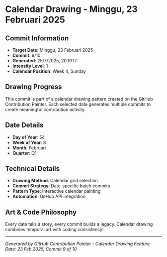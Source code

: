 # Calendar Drawing - Minggu, 23 Februari 2025

## Commit Information
- **Target Date**: Minggu, 23 Februari 2025
- **Commit**: 9/10
- **Generated**: 25/7/2025, 20.19.17
- **Intensity Level**: 1
- **Calendar Position**: Week 4, Sunday

## Drawing Progress
This commit is part of a calendar drawing pattern created on the GitHub Contribution Painter.
Each selected date generates multiple commits to create meaningful contribution activity.

## Date Details
- **Day of Year**: 54
- **Week of Year**: 8
- **Month**: Februari
- **Quarter**: Q1

## Technical Details
- **Drawing Method**: Calendar grid selection
- **Commit Strategy**: Date-specific batch commits
- **Pattern Type**: Interactive calendar painting
- **Automation**: GitHub API integration

## Art & Code Philosophy
Every date tells a story, every commit builds a legacy. 
Calendar drawing combines temporal art with coding consistency!

---
*Generated by GitHub Contribution Painter - Calendar Drawing Feature*
*Date: 23 Feb 2025, Commit 9 of 10*